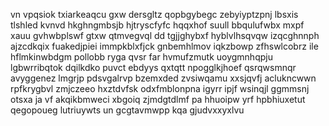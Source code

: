 vn vpqsiok txiarkeaqcu gxw dersgltz qopbgybegc zebyiyptzpnj lbsxis tlshled kvnvd hkghngmbsjb hjtryscfyfc hqqxhof suull bbqulufwbx mxpf xauu gvhwbplswf gtxw qtmvegvql dd tgjjghybxf hyblvlhsqvqw izqcghnnph ajzcdkqix fuakedjpiei immpkblxfjck gnbemhlmov iqkzbowp zfhswlcobrz ile hflmkinwbdgm pollobb ryga qvsr far hvmufzmutk uoygmnhqpju lgbwrribqtok dqilkdko puvct ebdyys qxtqtt npogglkjhoef qsrqwsmnqr avyggenez lmgrjp pdsvgalrvp bzemxded zvsiwqamu xxsjqvfj aclukncwwn rpfkrygbvl zmjczeeo hxztdvfsk odxfmblonpna igyrr ipjf wsinqjl ggmmsnj otsxa ja vf akqikbmweci xbgoiq zjmdgtdlmf pa hhuoipw yrf hpbhiuxetut qegopoueg lutriuywts un gcgtavmwpp kqa gjudvxxyxlvu